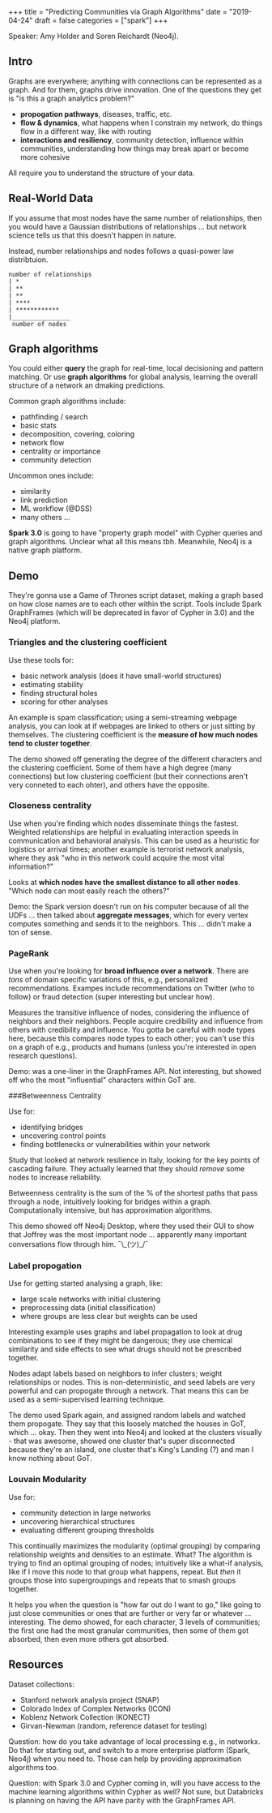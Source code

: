 +++
title = "Predicting Communities via Graph Algorithms"
date = "2019-04-24"
draft = false
categories = ["spark"]
+++

Speaker: Amy Holder and Soren Reichardt (Neo4j).

<!--more-->

## Intro
Graphs are everywhere; anything with connections can be represented as a graph. And for them, graphs drive innovation. One of the questions they get is "is this a graph analytics problem?"

 * **propogation pathways**, diseases, traffic, etc.
 * **flow & dynamics**, what happens when I constrain my network, do things flow in a different way, like with routing
 * **interactions and resiliency**, community detection, influence within communities, understanding how things may break apart or become more cohesive

All require you to understand the structure of your data.

## Real-World Data
If you assume that most nodes have the same number of relationships, then you would have a Gaussian distributions of relationships ... but network science tells us that this doesn't happen in nature.

Instead, number relationships and nodes follows a quasi-power law distribtuion.

```
number of relationships
| *
| **
| **
| ****
| ************
|________________
 number of nodes
```

## Graph algorithms
You could either **query** the graph for real-time, local decisioning and pattern matching. Or use **graph algorithms** for global analysis, learning the overall structure of a network an dmaking predictions.

Common graph algorithms include:

 * pathfinding / search
 * basic stats
 * decomposition, covering, coloring
 * network flow
 * centrality or importance
 * community detection

Uncommon ones include:

 * similarity
 * link prediction
 * ML workflow (@DSS)
 * many others ...

**Spark 3.0** is going to have "property graph model" with Cypher queries and graph algorithms. Unclear what all this means tbh. Meanwhile, Neo4j is a native graph platform.

## Demo
They're gonna use a Game of Thrones script dataset, making a graph based on how close names are to each other within the script. Tools include Spark GraphFrames (which will be deprecated in favor of Cypher in 3.0) and the Neo4j platform.

### Triangles and the clustering coefficient
Use these tools for:

 * basic network analysis (does it have small-world structures)
 * estimating stability
 * finding structural holes
 * scoring for other analyses

An example is spam classification; using a semi-streaming webpage analysis, you can look at if webpages are linked to others or just sitting by themselves. The clustering coefficient is the **measure of how much nodes tend to cluster together**.

The demo showed off generating the degree of the different characters and the clustering coefficient. Some of them have a high degree (many connections) but low clustering coefficient (but their connections aren't very conneted to each ohter), and others have the opposite.

### Closeness centrality
Use when you're finding which nodes disseminate things the fastest. Weighted relationships are helpful in evaluating interaction speeds in communication and behavioral analysis. This can be used as a heuristic for logistics or arrival times; another example is terrorist network analysis, where they ask "who in this network could acquire the most vital information?"

Looks at **which nodes have the smallest distance to all other nodes**. "Which node can most easily reach the others?"

Demo: the Spark version doesn't run on his computer because of all the UDFs ... then talked about **aggregate messages**, which for every vertex computes something and sends it to the neighbors. This ... didn't make a ton of sense.

### PageRank
Use when you're looking for **broad influence over a network**. There are *tons* of domain specific variations of this, e.g., personalized recommendations. Exampes include recommendations on Twitter (who to follow) or fraud detection (super interesting but unclear how).

Measures the transitive influence of nodes, considering the influence of neighbors and their neighbors. People acquire credibility and influence from others with credibility and influence. You gotta be careful with node types here, because this compares node types to each other; you can't use this on a graph of e.g., products and humans (unless you're interested in open research questions).

Demo: was a one-liner in the GraphFrames API. Not interesting, but showed off who the most "influential" characters within GoT are.

###Betweenness Centrality

 Use for:

* identifying bridges
* uncovering control points
* finding bottlenecks or vulnerabilities within your network

Study that looked at network resilience in Italy, looking for the key points of cascading failure. They actually learned that they should *remove* some nodes to increase reliability.

Betweenness centrality is the sum of the % of the shortest paths that pass through a node, intuitively looking for bridges within a graph. Computationally intensive, but has approximation algorithms.

This demo showed off Neo4j Desktop, where they used their GUI to show that Joffrey was the most important node … apparently many important conversations flow through him. ¯\\\_(ツ)_/¯

### Label propogation

Use for getting started analysing a graph, like:

* large scale networks with initial clustering
* preprocessing data (initial classification)
* where groups are less clear but weights can be used

Interesting example uses graphs and label propagation to look at drug combinations to see if they might be dangerous; they use chemical similarity and side effects to see what drugs should not be prescribed together.

Nodes adapt labels based on neighbors to infer clusters; weight relationships or nodes. This is non-deterministic, and seed labels are very powerful and can propogate through a network. That means this can be used as a semi-supervised learning technique.

The demo used Spark again, and assigned random labels and watched them propogate. They say that this loosely matched the houses in GoT, which … okay. Then they went into Neo4j and looked at the clusters visually - that was awesome, showed one cluster that's super disconnected because they're an island, one cluster that's King's Landing (?) and man I know nothing about GoT.

### Louvain Modularity

Use for:

* community detection in large networks
* uncovering hierarchical structures
* evaluating different grouping thresholds

This continually maximizes the modularity (optimal grouping) by comparing relationship weights and densities to an estimate. What? The algorithm is trying to find an optimal grouping of nodes; intuitively like a what-if analysis, like if I move this node to that group what happens, repeat. But *then* it groups those into supergroupings and repeats that to smash groups together.

It helps you when the question is "how far out do I want to go," like going to just close communities or ones that are further or very far or whatever … interesting. The demo showed, for each character, 3 levels of communities; the first one had the most granular communities, then some of them got absorbed, then even more others got absorbed.

## Resources

Dataset collections:

* Stanford network analysis project (SNAP)
* Colorado Index of Complex Networks (ICON)
* Koblenz Network Collection (KONECT)
* Girvan-Newman (random, reference dataset for testing)

Question: how do you take advantage of local processing e.g., in networkx. Do that for starting out, and switch to a more enterprise platform (Spark, Neo4j) when you need to. Those can help by providing approximation algorithms too.

Question: with Spark 3.0 and Cypher coming in, will you have access to the machine learning algorithms within Cypher as well? Not sure, but Databricks is planning on having the API have parity with the GraphFrames API.

